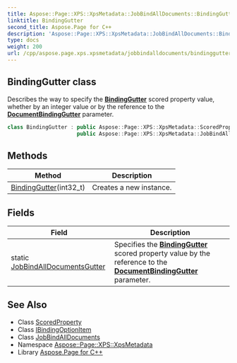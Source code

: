```yaml
---
title: Aspose::Page::XPS::XpsMetadata::JobBindAllDocuments::BindingGutter class
linktitle: BindingGutter
second_title: Aspose.Page for C++
description: 'Aspose::Page::XPS::XpsMetadata::JobBindAllDocuments::BindingGutter class. Describes the way to specify the BindingGutter scored property value, whether by an integer value or by the reference to the DocumentBindingGutter parameter in C++.'
type: docs
weight: 200
url: /cpp/aspose.page.xps.xpsmetadata/jobbindalldocuments/bindinggutter/
---
```

## BindingGutter class


Describes the way to specify the **[BindingGutter](./)** scored property value, whether by an integer value or by the reference to the **[DocumentBindingGutter](../../documentbindinggutter/)** parameter.

```cpp
class BindingGutter : public Aspose::Page::XPS::XpsMetadata::ScoredProperty,
                      public Aspose::Page::XPS::XpsMetadata::JobBindAllDocuments::IBindingOptionItem
```

## Methods

| Method | Description |
| --- | --- |
| [BindingGutter](./bindinggutter/)(int32_t) | Creates a new instance. |
## Fields

| Field | Description |
| --- | --- |
| static [JobBindAllDocumentsGutter](./jobbindalldocumentsgutter/) | Specifies the **[BindingGutter](./)** scored property value by the reference to the **[DocumentBindingGutter](../../documentbindinggutter/)** parameter. |
## See Also

* Class [ScoredProperty](../../scoredproperty/)
* Class [IBindingOptionItem](../ibindingoptionitem/)
* Class [JobBindAllDocuments](../)
* Namespace [Aspose::Page::XPS::XpsMetadata](../../)
* Library [Aspose.Page for C++](../../../)
